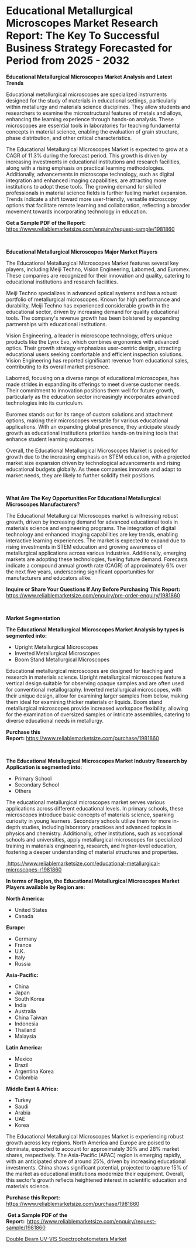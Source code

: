 <p><h1>Educational Metallurgical Microscopes Market Research Report: The Key To Successful Business Strategy Forecasted for Period from 2025 - 2032</h1></p><p><strong>Educational Metallurgical Microscopes Market Analysis and Latest Trends</strong></p>
<p><p>Educational metallurgical microscopes are specialized instruments designed for the study of materials in educational settings, particularly within metallurgy and materials science disciplines. They allow students and researchers to examine the microstructural features of metals and alloys, enhancing the learning experience through hands-on analysis. These microscopes are essential tools in laboratories for teaching fundamental concepts in material science, enabling the evaluation of grain structure, phase distribution, and other critical characteristics.</p><p>The Educational Metallurgical Microscopes Market is expected to grow at a CAGR of 11.3% during the forecast period. This growth is driven by increasing investments in educational institutions and research facilities, along with a rising emphasis on practical learning methodologies. Additionally, advancements in microscope technology, such as digital integration and enhanced imaging capabilities, are attracting more institutions to adopt these tools. The growing demand for skilled professionals in material science fields is further fueling market expansion. Trends indicate a shift toward more user-friendly, versatile microscopy options that facilitate remote learning and collaboration, reflecting a broader movement towards incorporating technology in education.</p></p>
<p><strong>Get a Sample PDF of the Report:&nbsp;</strong> <a href="https://www.reliablemarketsize.com/enquiry/request-sample/1981860?utm_campaign=2450&utm_medium=2&utm_source=Github&utm_content=ia&utm_term=02032025&utm_id=educational-metallurgical-microscopes">https://www.reliablemarketsize.com/enquiry/request-sample/1981860</a></p>
<p>&nbsp;</p>
<p><strong>Educational Metallurgical Microscopes Major Market Players</strong></p>
<p><p>The Educational Metallurgical Microscopes Market features several key players, including Meiji Techno, Vision Engineering, Labomed, and Euromex. These companies are recognized for their innovation and quality, catering to educational institutions and research facilities.</p><p>Meiji Techno specializes in advanced optical systems and has a robust portfolio of metallurgical microscopes. Known for high performance and durability, Meiji Techno has experienced considerable growth in the educational sector, driven by increasing demand for quality educational tools. The company's revenue growth has been bolstered by expanding partnerships with educational institutions.</p><p>Vision Engineering, a leader in microscope technology, offers unique products like the Lynx Evo, which combines ergonomics with advanced optics. Their growth strategy emphasizes user-centric design, attracting educational users seeking comfortable and efficient inspection solutions. Vision Engineering has reported significant revenue from educational sales, contributing to its overall market presence.</p><p>Labomed, focusing on a diverse range of educational microscopes, has made strides in expanding its offerings to meet diverse customer needs. Their commitment to innovation positions them well for future growth, particularly as the education sector increasingly incorporates advanced technologies into its curriculum. </p><p>Euromex stands out for its range of custom solutions and attachment options, making their microscopes versatile for various educational applications. With an expanding global presence, they anticipate steady growth as educational institutions prioritize hands-on training tools that enhance student learning outcomes.</p><p>Overall, the Educational Metallurgical Microscopes Market is poised for growth due to the increasing emphasis on STEM education, with a projected market size expansion driven by technological advancements and rising educational budgets globally. As these companies innovate and adapt to market needs, they are likely to further solidify their positions.</p></p>
<p>&nbsp;</p>
<p><strong>What Are The Key Opportunities For Educational Metallurgical Microscopes Manufacturers?</strong></p>
<p><p>The Educational Metallurgical Microscopes market is witnessing robust growth, driven by increasing demand for advanced educational tools in materials science and engineering programs. The integration of digital technology and enhanced imaging capabilities are key trends, enabling interactive learning experiences. The market is expected to expand due to rising investments in STEM education and growing awareness of metallurgical applications across various industries. Additionally, emerging markets are adopting these technologies, fueling future demand. Forecasts indicate a compound annual growth rate (CAGR) of approximately 6% over the next five years, underscoring significant opportunities for manufacturers and educators alike.</p></p>
<p><strong>Inquire or Share Your Questions If Any Before Purchasing This Report:</strong> <a href="https://www.reliablemarketsize.com/enquiry/pre-order-enquiry/1981860?utm_campaign=2450&utm_medium=2&utm_source=Github&utm_content=ia&utm_term=02032025&utm_id=educational-metallurgical-microscopes">https://www.reliablemarketsize.com/enquiry/pre-order-enquiry/1981860</a></p>
<p>&nbsp;</p>
<p><strong>Market Segmentation</strong></p>
<p><strong>The Educational Metallurgical Microscopes Market Analysis by types is segmented into:</strong></p>
<p><ul><li>Upright Metallurgical Microscopes</li><li>Inverted Metallurgical Microscopes</li><li>Boom Stand Metallurgical Microscopes</li></ul></p>
<p><p>Educational metallurgical microscopes are designed for teaching and research in materials science. Upright metallurgical microscopes feature a vertical design suitable for observing opaque samples and are often used for conventional metallography. Inverted metallurgical microscopes, with their unique design, allow for examining larger samples from below, making them ideal for examining thicker materials or liquids. Boom stand metallurgical microscopes provide increased workspace flexibility, allowing for the examination of oversized samples or intricate assemblies, catering to diverse educational needs in metallurgy.</p></p>
<p><strong>Purchase this Report:&nbsp;</strong><a href="https://www.reliablemarketsize.com/purchase/1981860?utm_campaign=2450&utm_medium=2&utm_source=Github&utm_content=ia&utm_term=02032025&utm_id=educational-metallurgical-microscopes">https://www.reliablemarketsize.com/purchase/1981860</a></p>
<p>&nbsp;</p>
<p><strong>The Educational Metallurgical Microscopes Market Industry Research by Application is segmented into:</strong></p>
<p><ul><li>Primary School</li><li>Secondary School</li><li>Others</li></ul></p>
<p><p>The educational metallurgical microscopes market serves various applications across different educational levels. In primary schools, these microscopes introduce basic concepts of materials science, sparking curiosity in young learners. Secondary schools utilize them for more in-depth studies, including laboratory practices and advanced topics in physics and chemistry. Additionally, other institutions, such as vocational schools and universities, apply metallurgical microscopes for specialized training in materials engineering, research, and higher-level education, fostering a deeper understanding of material structures and properties.</p></p>
<p><a href="https://www.reliablemarketsize.com/educational-metallurgical-microscopes-r1981860?utm_campaign=2450&utm_medium=2&utm_source=Github&utm_content=ia&utm_term=02032025&utm_id=educational-metallurgical-microscopes">&nbsp;https://www.reliablemarketsize.com/educational-metallurgical-microscopes-r1981860</a></p>
<p><strong>In terms of Region, the Educational Metallurgical Microscopes Market Players available by Region are:</strong></p>
<p>
    <p> <strong> North America: </strong>
        <ul>
            <li>United States</li>
            <li>Canada</li>
        </ul>
        </p> 
    <p> <strong> Europe: </strong>
        <ul>
            <li>Germany</li>
            <li>France</li>
            <li>U.K.</li>
            <li>Italy</li>
            <li>Russia</li>
        </ul>
        </p> 
    <p> <strong> Asia-Pacific: </strong>
        <ul>
            <li>China</li>
            <li>Japan</li>
            <li>South Korea</li>
            <li>India</li>
            <li>Australia</li>
            <li>China Taiwan</li>
            <li>Indonesia</li>
            <li>Thailand</li>
            <li>Malaysia</li>
        </ul>
        </p> 
    <p> <strong> Latin America: </strong>
        <ul>
            <li>Mexico</li>
            <li>Brazil</li>
            <li>Argentina Korea</li>
            <li>Colombia</li>
        </ul>
        </p> 
    <p> <strong> Middle East & Africa: </strong>
        <ul>
            <li>Turkey</li>
            <li>Saudi</li>
            <li>Arabia</li>
            <li>UAE</li>
            <li>Korea</li>
        </ul>
    </p>
    </p>
<p><p>The Educational Metallurgical Microscopes Market is experiencing robust growth across key regions. North America and Europe are poised to dominate, expected to account for approximately 30% and 28% market shares, respectively. The Asia-Pacific (APAC) region is emerging rapidly, with an anticipated share of around 25%, driven by increasing educational investments. China shows significant potential, projected to capture 15% of the market as educational institutions modernize their equipment. Overall, this sector's growth reflects heightened interest in scientific education and materials science.</p></p>
<p><strong>Purchase this Report: </strong><a href="https://www.reliablemarketsize.com/purchase/1981860?utm_campaign=2450&utm_medium=2&utm_source=Github&utm_content=ia&utm_term=02032025&utm_id=educational-metallurgical-microscopes">https://www.reliablemarketsize.com/purchase/1981860</a></p>
<p>&nbsp;<strong>Get a Sample PDF of the Report:&nbsp;&nbsp;</strong><a href="https://www.reliablemarketsize.com/enquiry/request-sample/1981860?utm_campaign=2450&utm_medium=2&utm_source=Github&utm_content=ia&utm_term=02032025&utm_id=educational-metallurgical-microscopes">https://www.reliablemarketsize.com/enquiry/request-sample/1981860</a></p>
<p><strong></strong></p>
<p><p><a href="https://github.com/boitafbg/Market-Research-Report-List-1/blob/main/double-beam-uv-vis-spectrophotometers-market.md?utm_campaign=2450&utm_medium=2&utm_source=Github&utm_content=ia&utm_term=02032025&utm_id=educational-metallurgical-microscopes">Double Beam UV-VIS Spectrophotometers Market</a></p></p>